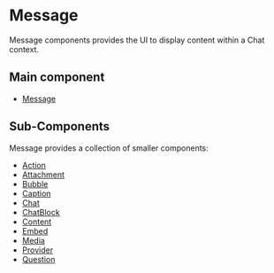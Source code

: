 # Message

Message components provides the UI to display content within a Chat context.

## Main component

* [Message](./docs/Message.md)

## Sub-Components

Message provides a collection of smaller components:

* [Action](./docs/Action.md)
* [Attachment](./docs/Attachment.md)
* [Bubble](./docs/Bubble.md)
* [Caption](./docs/Caption.md)
* [Chat](./docs/Chat.md)
* [ChatBlock](./docs/ChatBlock.md)
* [Content](./docs/Content.md)
* [Embed](./docs/Embed.md)
* [Media](./docs/Media.md)
* [Provider](./docs/Provider.md)
* [Question](./docs/Question.md)
